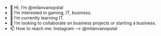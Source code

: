 - 👋 Hi, I’m @milanvanopstal
- 👀 I’m interested in gaming, IT, business.
- 🌱 I’m currently learning IT.
- 💞️ I’m looking to collaborate on business projects or starting a business.
- 📫 How to reach me: Instagram --> @milanvanopstal

<!---
milanvanopstal/milanvanopstal is a ✨ special ✨ repository because its `README.md` (this file) appears on your GitHub profile.
You can click the Preview link to take a look at your changes.
--->
